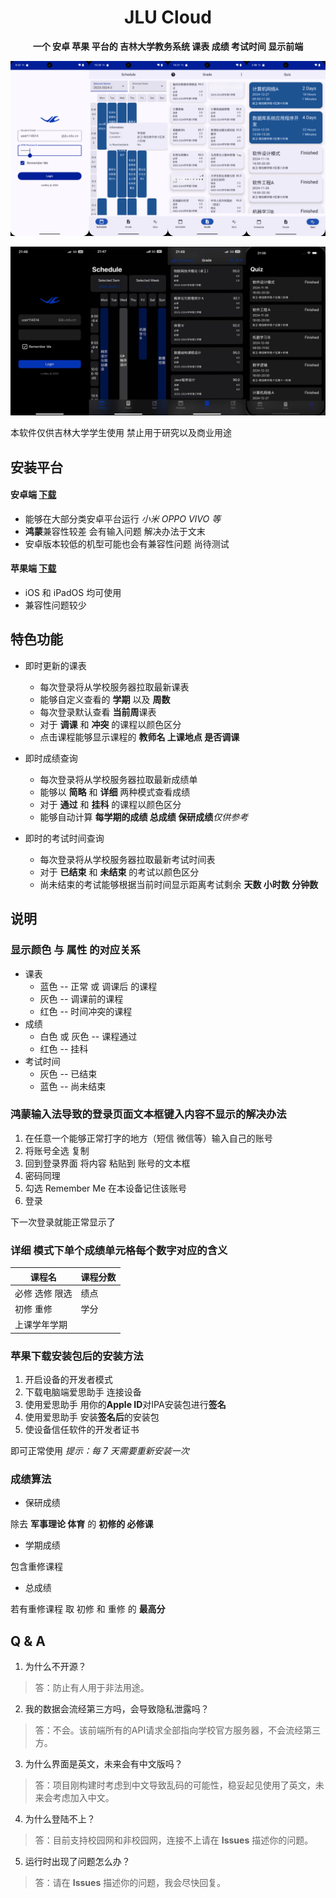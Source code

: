 <div align="center">

# JLU Cloud
**一个 安卓 苹果 平台的 吉林大学教务系统 课表 成绩 考试时间 显示前端**

![Screenshot](sample_android.png)

![Screenshot](sample_ios.png)
</div>

本软件仅供吉林大学学生使用 禁止用于研究以及商业用途

## 安装平台

#### 安卓端 [下载](https://github.com/LindleyLin/JLUCloud/releases/download/v1.0.0/JLU.Cloud.apk)
- 能够在大部分类安卓平台运行 *小米 OPPO VIVO 等*
- **鸿蒙**兼容性较差 会有输入问题 解决办法于文末
- 安卓版本较低的机型可能也会有兼容性问题 尚待测试

#### 苹果端 [下载](https://github.com/LindleyLin/JLUCloud/releases/download/v1.0.0/JLU.Cloud.ipa)
- iOS 和 iPadOS 均可使用
- 兼容性问题较少

## 特色功能
- 即时更新的课表
   - 每次登录将从学校服务器拉取最新课表
   - 能够自定义查看的 **学期** 以及 **周数**
   - 每次登录默认查看 **当前周**课表
   - 对于 **调课** 和 **冲突** 的课程以颜色区分
   - 点击课程能够显示课程的 **教师名 上课地点 是否调课**

- 即时成绩查询
   - 每次登录将从学校服务器拉取最新成绩单
   - 能够以 **简略** 和 **详细** 两种模式查看成绩
   - 对于 **通过** 和 **挂科** 的课程以颜色区分
   - 能够自动计算 **每学期的成绩 总成绩 保研成绩***仅供参考*

- 即时的考试时间查询
   - 每次登录将从学校服务器拉取最新考试时间表
   - 对于 **已结束** 和 **未结束** 的考试以颜色区分
   - 尚未结束的考试能够根据当前时间显示距离考试剩余 **天数 小时数 分钟数**

## 说明
### 显示颜色 与 属性 的对应关系
   - 课表
      - 蓝色 -- 正常 或 调课后 的课程
      - 灰色 -- 调课前的课程
      - 红色 -- 时间冲突的课程
   - 成绩
      - 白色 或 灰色 -- 课程通过
      - 红色 -- 挂科
   - 考试时间
      - 灰色 -- 已结束
      - 蓝色 -- 尚未结束
        
### 鸿蒙输入法导致的登录页面文本框键入内容不显示的解决办法

1. 在任意一个能够正常打字的地方（短信 微信等）输入自己的账号
1. 将账号全选 复制
1. 回到登录界面 将内容 粘贴到 账号的文本框
1. 密码同理
1. 勾选 Remember Me 在本设备记住该账号
1. 登录

下一次登录就能正常显示了

### 详细 模式下单个成绩单元格每个数字对应的含义

| 课程名              | 课程分数            |
|---------------------|---------------------|
| 必修 选修 限选       | 绩点                |
| 初修 重修            | 学分                |
| 上课学年学期                               |

### 苹果下载安装包后的安装方法

1. 开启设备的开发者模式
2. 下载电脑端爱思助手 连接设备
3. 使用爱思助手 用你的**Apple ID**对IPA安装包进行**签名**
4. 使用爱思助手 安装**签名后**的安装包
5. 使设备信任软件的开发者证书

即可正常使用 *提示：每 7 天需要重新安装一次*

### 成绩算法

- 保研成绩

除去 **军事理论 体育** 的 **初修的 必修课**
- 学期成绩

包含重修课程
- 总成绩

若有重修课程 取 初修 和 重修 的 **最高分**

## Q & A

1. 为什么不开源？

> 答：防止有人用于非法用途。

2. 我的数据会流经第三方吗，会导致隐私泄露吗？

> 答：不会。该前端所有的API请求全部指向学校官方服务器，不会流经第三方。

3. 为什么界面是英文，未来会有中文版吗？

> 答：项目刚构建时考虑到中文导致乱码的可能性，稳妥起见使用了英文，未来会考虑加入中文。

4. 为什么登陆不上？

> 答：目前支持校园网和非校园网，连接不上请在 **Issues** 描述你的问题。

5. 运行时出现了问题怎么办？

> 答：请在 **Issues** 描述你的问题，我会尽快回复。
